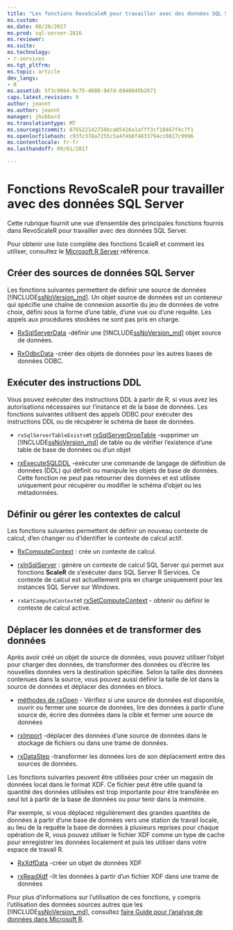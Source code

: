 ```yaml
---
title: "Les fonctions RevoScaleR pour travailler avec des données SQL Server | Documents Microsoft"
ms.custom: 
ms.date: 08/20/2017
ms.prod: sql-server-2016
ms.reviewer: 
ms.suite: 
ms.technology:
- r-services
ms.tgt_pltfrm: 
ms.topic: article
dev_langs:
- R
ms.assetid: 5f3c9864-9c75-4688-947d-0940045b2671
caps.latest.revision: 9
author: jeannt
ms.author: jeannt
manager: jhubbard
ms.translationtype: MT
ms.sourcegitcommit: 876522142756bca05416a1afff3cf10467f4c7f1
ms.openlocfilehash: c93fc378a7255c5a4f4b8f4833794cc0817c9996
ms.contentlocale: fr-fr
ms.lasthandoff: 09/01/2017

---
```

# <a name="revoscaler-functions-for-working-with-sql-server-data"></a>Fonctions RevoScaleR pour travailler avec des données SQL Server

Cette rubrique fournit une vue d’ensemble des principales fonctions fournis dans RevoScaleR pour travailler avec des données SQL Server.

Pour obtenir une liste complète des fonctions ScaleR et comment les utiliser, consultez le [Microsoft R Server](https://docs.microsoft.com/r-server/r-reference/revoscaler/revoscaler) référence.

## <a name="create-sql-server-data-sources"></a>Créer des sources de données SQL Server

Les fonctions suivantes permettent de définir une source de données [!INCLUDE[ssNoVersion_md](../../includes/ssnoversion-md.md)]. Un objet source de données est un conteneur qui spécifie une chaîne de connexion assortie du jeu de données de votre choix, défini sous la forme d’une table, d’une vue ou d’une requête. Les appels aux procédures stockées ne sont pas pris en charge.

+ [RxSqlServerData](https://docs.microsoft.com/r-server/r-reference/revoscaler/rxsqlserverdata) -définir une [!INCLUDE[ssNoVersion_md](../../includes/ssnoversion-md.md)] objet source de données.

+ [RxOdbcData](https://docs.microsoft.com/r-server/r-reference/revoscaler/rxodbcdata) -créer des objets de données pour les autres bases de données ODBC. 

## <a name="perform-ddl-statements"></a>Exécuter des instructions DDL

Vous pouvez exécuter des instructions DDL à partir de R, si vous avez les autorisations nécessaires sur l’instance et de la base de données. Les fonctions suivantes utilisent des appels ODBC pour exécuter des instructions DDL ou de récupérer le schéma de base de données.

+ `rxSqlServerTableExists`et [rxSqlServerDropTable](https://docs.microsoft.com/r-server/r-reference/revoscaler/rxsqlserverdroptable) -supprimer un [!INCLUDE[ssNoVersion_md](../../includes/ssnoversion-md.md)] de table ou de vérifier l’existence d’une table de base de données ou d’un objet

+ [rxExecuteSQLDDL](https://docs.microsoft.com/r-server/r-reference/revoscaler/rxexecutesqlddl) -exécuter une commande de langage de définition de données (DDL) qui définit ou manipule les objets de base de données. Cette fonction ne peut pas retourner des données et est utilisée uniquement pour récupérer ou modifier le schéma d’objet ou les métadonnées.

## <a name="define-or-manage-compute-contexts"></a>Définir ou gérer les contextes de calcul

Les fonctions suivantes permettent de définir un nouveau contexte de calcul, d’en changer ou d’identifier le contexte de calcul actif.

+ [RxComputeContext](https://docs.microsoft.com/r-server/r-reference/revoscaler/rxcomputecontext) : crée un contexte de calcul.

+ [rxInSqlServer](https://docs.microsoft.com/r-server/r-reference/revoscaler/rxinsqlserver) : génère un contexte de calcul SQL Server qui permet aux fonctions **ScaleR** de s’exécuter dans SQL Server R Services. Ce contexte de calcul est actuellement pris en charge uniquement pour les instances SQL Server sur Windows.

+ `rxGetComputeContext`et [rxSetComputeContext](https://docs.microsoft.com/r-server/r-reference/revoscaler/rxgetcomputecontext) - obtenir ou définir le contexte de calcul active.

## <a name="move-data-and-transform-data"></a>Déplacer les données et de transformer des données

Après avoir créé un objet de source de données, vous pouvez utiliser l’objet pour charger des données, de transformer des données ou d’écrire les nouvelles données vers la destination spécifiée. Selon la taille des données contenues dans la source, vous pouvez aussi définir la taille de lot dans la source de données et déplacer des données en blocs.

+ [méthodes de rxOpen](https://docs.microsoft.com/r-server/r-reference/revoscaler/rxopen-methods) - Vérifiez si une source de données est disponible, ouvrir ou fermer une source de données, lire des données à partir d’une source de, écrire des données dans la cible et fermer une source de données

+ [rxImport](https://docs.microsoft.com/r-server/r-reference/revoscaler/rximport) -déplacer des données d’une source de données dans le stockage de fichiers ou dans une trame de données.

+ [rxDataStep](https://docs.microsoft.com/r-server/r-reference/revoscaler/rxdatastep) -transformer les données lors de son déplacement entre des sources de données.

Les fonctions suivantes peuvent être utilisées pour créer un magasin de données local dans le format XDF. Ce fichier peut être utile quand la quantité des données utilisées est trop importante pour être transférée en seul lot à partir de la base de données ou pour tenir dans la mémoire.

Par exemple, si vous déplacez régulièrement des grandes quantités de données à partir d’une base de données vers une station de travail locale, au lieu de la requête la base de données à plusieurs reprises pour chaque opération de R, vous pouvez utiliser le fichier XDF comme un type de cache pour enregistrer les données localement et puis les utiliser dans votre espace de travail R.

+ [RxXdfData](https://docs.microsoft.com/r-server/r-reference/revoscaler/rxxdfdata) -créer un objet de données XDF

+ [rxReadXdf](https://docs.microsoft.com/r-server/r-reference/revoscaler/rxreadxdf) -lit les données à partir d’un fichier XDF dans une trame de données

Pour plus d’informations sur l’utilisation de ces fonctions, y compris l’utilisation des données sources autres que les [!INCLUDE[ssNoVersion_md](../../includes/ssnoversion-md.md)], consultez [faire Guide pour l’analyse de données dans Microsoft R](https://docs.microsoft.com/r-server/r/how-to-introduction).

